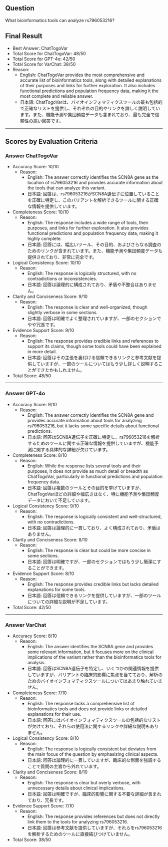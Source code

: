 ## Question

What bioinformatics tools can analyze rs796053216?

## Final Result

- Best Answer: ChatTogoVar
- Total Score for ChatTogoVar: 48/50
- Total Score for GPT-4o: 42/50
- Total Score for VarChat: 38/50
- Reason:
  - English: ChatTogoVar provides the most comprehensive and accurate list of bioinformatics tools, along with detailed explanations of their purposes and links for further exploration. It also includes functional predictions and population frequency data, making it the most complete and reliable answer.
  - 日本語: ChatTogoVarは、バイオインフォマティクスツールの最も包括的で正確なリストを提供し、それぞれの目的やリンクを詳しく説明しています。また、機能予測や集団頻度データも含まれており、最も完全で信頼性の高い回答です。

---

## Scores by Evaluation Criteria

### Answer ChatTogoVar
- Accuracy Score: 10/10
  - Reason: 
    - English: The answer correctly identifies the SCN8A gene as the location of rs796053216 and provides accurate information about the tools that can analyze this variant.
    - 日本語: 回答は、rs796053216がSCN8A遺伝子に位置していることを正確に特定し、このバリアントを解析できるツールに関する正確な情報を提供しています。
- Completeness Score: 10/10
  - Reason: 
    - English: The response includes a wide range of tools, their purposes, and links for further exploration. It also provides functional predictions and population frequency data, making it highly complete.
    - 日本語: 回答には、幅広いツール、その目的、およびさらなる調査のためのリンクが含まれています。また、機能予測や集団頻度データも提供されており、非常に完全です。
- Logical Consistency Score: 10/10
  - Reason: 
    - English: The response is logically structured, with no contradictions or inconsistencies.
    - 日本語: 回答は論理的に構成されており、矛盾や不整合はありません。
- Clarity and Conciseness Score: 9/10
  - Reason: 
    - English: The response is clear and well-organized, though slightly verbose in some sections.
    - 日本語: 回答は明確でよく整理されていますが、一部のセクションでやや冗長です。
- Evidence Support Score: 9/10
  - Reason: 
    - English: The response provides credible links and references to support its claims, though some tools could have been explained in more detail.
    - 日本語: 回答はその主張を裏付ける信頼できるリンクと参考文献を提供していますが、一部のツールについてはもう少し詳しく説明することができたかもしれません。
- Total Score: 48/50

---

### Answer GPT-4o
- Accuracy Score: 9/10
  - Reason: 
    - English: The answer correctly identifies the SCN8A gene and provides accurate information about tools for analyzing rs796053216, but it lacks some specific details about functional predictions.
    - 日本語: 回答はSCN8A遺伝子を正確に特定し、rs796053216を解析するためのツールに関する正確な情報を提供していますが、機能予測に関する具体的な詳細が欠けています。
- Completeness Score: 8/10
  - Reason: 
    - English: While the response lists several tools and their purposes, it does not provide as much detail or breadth as ChatTogoVar, particularly in functional predictions and population frequency data.
    - 日本語: 回答は複数のツールとその目的を挙げていますが、ChatTogoVarほどの詳細や幅広さはなく、特に機能予測や集団頻度データにおいて不足しています。
- Logical Consistency Score: 9/10
  - Reason: 
    - English: The response is logically consistent and well-structured, with no contradictions.
    - 日本語: 回答は論理的に一貫しており、よく構成されており、矛盾はありません。
- Clarity and Conciseness Score: 8/10
  - Reason: 
    - English: The response is clear but could be more concise in some sections.
    - 日本語: 回答は明確ですが、一部のセクションではもう少し簡潔にすることができます。
- Evidence Support Score: 8/10
  - Reason: 
    - English: The response provides credible links but lacks detailed explanations for some tools.
    - 日本語: 回答は信頼できるリンクを提供していますが、一部のツールについての詳細な説明が不足しています。
- Total Score: 42/50

---

### Answer VarChat
- Accuracy Score: 8/10
  - Reason: 
    - English: The answer identifies the SCN8A gene and provides some relevant information, but it focuses more on the clinical implications of the variant rather than the bioinformatics tools for analysis.
    - 日本語: 回答はSCN8A遺伝子を特定し、いくつかの関連情報を提供していますが、バリアントの臨床的影響に焦点を当てており、解析のためのバイオインフォマティクスツールについてはあまり触れていません。
- Completeness Score: 7/10
  - Reason: 
    - English: The response lacks a comprehensive list of bioinformatics tools and does not provide links or detailed explanations for their use.
    - 日本語: 回答にはバイオインフォマティクスツールの包括的なリストが欠けており、それらの使用法に関するリンクや詳細な説明もありません。
- Logical Consistency Score: 8/10
  - Reason: 
    - English: The response is logically consistent but deviates from the main focus of the question by emphasizing clinical aspects.
    - 日本語: 回答は論理的に一貫していますが、臨床的な側面を強調することで質問の主旨から外れています。
- Clarity and Conciseness Score: 8/10
  - Reason: 
    - English: The response is clear but overly verbose, with unnecessary details about clinical implications.
    - 日本語: 回答は明確ですが、臨床的影響に関する不要な詳細が含まれており、冗長です。
- Evidence Support Score: 7/10
  - Reason: 
    - English: The response provides references but does not directly link them to the tools for analyzing rs796053216.
    - 日本語: 回答は参考文献を提供していますが、それらをrs796053216を解析するためのツールに直接結びつけていません。
- Total Score: 38/50
